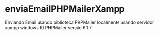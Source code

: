 # enviaEmailPHPMailerXampp
Enviando Email usando biblioteca  PHPMailer  localmente usando servidor xampp windows 10  PHPMailer verção 6.1.7
